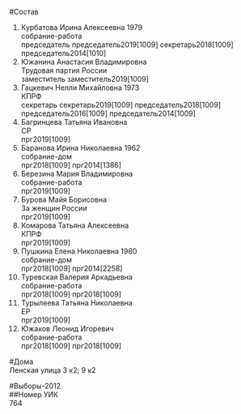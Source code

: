 #Состав  
1. Курбатова Ирина Алексеевна 1979  
    собрание-работа  
    председатель председатель2019[1009] секретарь2018[1009] председатель2014[1010]  
2. Южанина Анастасия Владимировна  
    Трудовая партия России  
    заместитель заместитель2019[1009]  
3. Гацкевич Нелли Михайловна 1973  
    КПРФ  
    секретарь секретарь2019[1009] председатель2018[1009] председатель2016[1009] председатель2014[1009]  
4. Багринцева Татьяна Ивановна  
    СР  
    прг2019[1009]  
5. Баранова Ирина Николаевна 1962  
    собрание-дом  
    прг2018[1009] прг2014[1386]  
6. Березина Мария Владимировна  
    собрание-работа  
    прг2019[1009]  
7. Бурова Майя Борисовна  
    За женщин России  
    прг2019[1009]  
8. Комарова Татьяна Алексеевна  
    КПРФ  
    прг2019[1009]  
9. Пушкина Елена Николаевна 1980  
    собрание-дом  
    прг2018[1009] прг2014[2258]  
10. Туревская Валерия Аркадьевна  
    собрание-работа  
    прг2018[1009] прг2018[1009]  
11. Турылеева Татьяна Николаевна  
    ЕР  
    прг2019[1009]  
12. Южаков Леонид Игоревич  
    собрание-работа  
    прг2018[1009] прг2018[1009]  

#Дома  
Ленская улица 3 к2; 9 к2  
  
#Выборы-2012  
##Номер УИК  
764  
